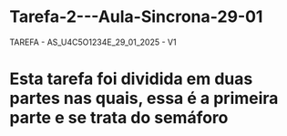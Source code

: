 # Tarefa-2---Aula-Sincrona-29-01
 TAREFA - AS_U4C5O1234E_29_01_2025 - V1
# Esta tarefa foi dividida em duas partes nas quais, essa é a primeira parte e se trata do semáforo
